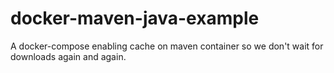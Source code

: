 # docker-maven-java-example
A docker-compose enabling cache on maven container so we don't wait for downloads again and again.
